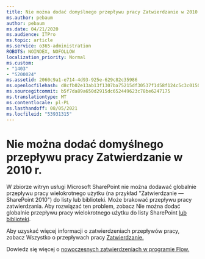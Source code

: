 ```yaml
---
title: Nie można dodać domyślnego przepływu pracy Zatwierdzanie w 2010 r.
ms.author: pebaum
author: pebaum
ms.date: 04/21/2020
ms.audience: ITPro
ms.topic: article
ms.service: o365-administration
ROBOTS: NOINDEX, NOFOLLOW
localization_priority: Normal
ms.custom:
- "1403"
- "5200024"
ms.assetid: 2060c9a1-e714-4d93-925e-629c82c35986
ms.openlocfilehash: d8cfb02e13ab13f1307ba75215df30537f1d58f124c5c3c015037eae2b00c35c
ms.sourcegitcommit: b5f7da89a650d2915dc652449623c78be6247175
ms.translationtype: MT
ms.contentlocale: pl-PL
ms.lasthandoff: 08/05/2021
ms.locfileid: "53931315"
---
```

# <a name="cant-add-default-2010-approval-workflow"></a>Nie można dodać domyślnego przepływu pracy Zatwierdzanie w 2010 r.

W zbiorze witryn usługi Microsoft SharePoint nie można dodawać globalnie przepływu pracy wielokrotnego użytku (na przykład "Zatwierdzanie — SharePoint 2010") do listy lub biblioteki. Może brakować przepływu pracy zatwierdzania. Aby rozwiązać ten problem, zobacz Nie można dodać globalnie przepływu pracy wielokrotnego użytku do listy SharePoint [lub biblioteki](https://support.microsoft.com/help/4467263/sharepoint-designer-2013-shows-empty-wfpub-library).

Aby uzyskać więcej informacji o zatwierdzeniach przepływów pracy, zobacz Wszystko o przepływach pracy [Zatwierdzanie.](https://support.office.com/article/All-about-Approval-workflows-078C5A89-821F-44A9-9530-40BB34F9F742) 
 
Dowiedz się więcej o [nowoczesnych zatwierdzeniach w programie Flow.](https://flow.microsoft.com/blog/introducing-modern-approvals) 
  